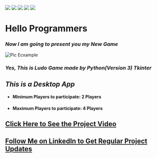 ![](https://img.shields.io/badge/Programming_Language-Python-blue.svg)
![](https://img.shields.io/badge/Main_Tool_Used-Tkinter-blue.svg)
![](https://img.shields.io/badge/Supporting_Tool_Used-Pillow-orange.svg)
![](https://img.shields.io/badge/Python_Version-3.7-blue.svg)
![](https://img.shields.io/badge/Status-Complete-green.svg)


# Hello Programmers  

###     _Now I am going to present you my New Game_ 

![Pic Ecxample](https://1.bp.blogspot.com/-Cda51ZpZEZs/X88bYBXUBMI/AAAAAAAAAr8/jSEVa5dstWUKfb0aEzUtoJS13mEotSSIACLcBGAsYHQ/w945-h600-p-k-no-nu/ludo_board.png)

###  _Yes, This is Ludo Game made by Python(Version 3) Tkinter_


## _This is a Desktop App_
- #### Minimum Players to participate: 2 Players
- #### Maximum Players to participate: 4 Players



## [Click Here to See the Project Video](https://youtu.be/K6LHcfr1HMQ "LCO")

## [Follow Me on LinkedIn to Get Regular Project Updates](https://www.linkedin.com/in/samarpan-dasgupta-4aa1061b0/ "LCO")



